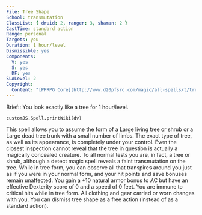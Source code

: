 ```yaml
---
File: Tree Shape
School: transmutation
ClassList: { druid: 2, ranger: 3, shaman: 2 }
CastTime: standard action
Range: personal
Targets: you
Duration: 1 hour/level
Dismissible: yes
Components:
  V: yes
  S: yes
  DF: yes
SLALevel: 2
Copyright:
  Content: "[PFRPG Core](http://www.d20pfsrd.com/magic/all-spells/t/tree-shape)"
---
```

Brief:: You look exactly like a tree for 1 hour/level.

```dataviewjs
customJS.Spell.printWiki(dv)
```

This spell allows you to assume the form of a Large living tree or shrub or a Large dead tree trunk with a small number of limbs. The exact type of tree, as well as its appearance, is completely under your control.  Even the closest inspection cannot reveal that the tree in question is actually a magically concealed creature. To all normal tests you are, in fact, a tree or shrub, although a detect magic spell reveals a faint transmutation on the tree. While in tree form, you can observe all that transpires around you just as if you were in your normal form, and your hit points and save bonuses remain unaffected. You gain a +10 natural armor bonus to AC but have an effective Dexterity score of 0 and a speed of 0 feet. You are immune to critical hits while in tree form. All clothing and gear carried or worn changes with you. You can dismiss tree shape as a free action (instead of as a standard action).
